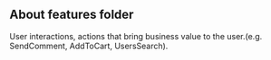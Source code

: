 ## About features folder
User interactions, actions that bring business value to the user.(e.g. SendComment, AddToCart, UsersSearch).